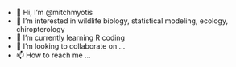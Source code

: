 - 👋 Hi, I’m @mitchmyotis
- 👀 I’m interested in wildlife biology, statistical modeling, ecology, chiropterology
- 🌱 I’m currently learning R coding
- 💞️ I’m looking to collaborate on ...
- 📫 How to reach me ...

<!---
mitchmyotis/mitchmyotis is a ✨ special ✨ repository because its `README.md` (this file) appears on your GitHub profile.
You can click the Preview link to take a look at your changes.
--->
